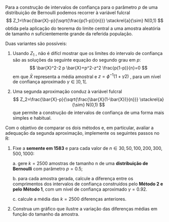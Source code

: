 Para a construção de intervalos de confiança para o parâmetro $p$
de uma distribuição de Bernoulli podemos recorrer à variável fulcral
$$
Z_1=\frac{\bar{X}-p}{\sqrt{\frac{p(1-p)}{n}}} \stackrel{a}{\sim} N(0,1)
$$
obtida pela aplicação do teorema do limite central a uma amostra aleatória de tamanho $n$
suficientemente grande da referida população.


Duas variantes são possíveis:

1. Usando $Z_1$
    , não é difícl mostrar que os limites do intervalo de confiança são as soluções da seguinte equação do segundo grau em $p$:
    $$ \bar{X}^2-2 p \bar{X}+p^2-z^2 \frac{p(1-p)}{n}=0 $$
    em que $\bar{X}$ representa a média amostral e $z=ϕ^{−1}(1+γ2)$ , para um nível de confiança aproximado $γ∈]0,1[$.

2. Uma segunda aproximação conduz à variável fulcral
    $$
    Z_2=\frac{\bar{X}-p}{\sqrt{\frac{\bar{X}(1-\bar{X})}{n}}} \stackrel{a}{\sim} N(0,1)
    $$
    que permite a construção de intervalos de confiança de uma forma mais simples e habitual.

Com o objetivo de comparar os dois métodos e, em particular, avaliar a adequação da segunda aproximação, implemente os seguintes passos no R:

1. Fixe a **semente em 1583** e para cada valor de $n∈{30,50,100,200,300,500,1000}$:
        
    a. gere $k=2500$ amostras de tamanho n de uma **distribuição de Bernoulli** com parâmetro $p=0.5$;
    
    b. para cada amostra gerada, calcule a diferença entre os comprimentos dos intervalos de confiança construídos pelo **Método 2 e pelo Método 1**, com um nível de confiança aproximado $γ=0.92$.

    c. calcule a média das $k=2500$ diferenças anteriores.

2. Construa um gráfico que ilustre a variação das diferenças médias em função do tamanho da amostra.
